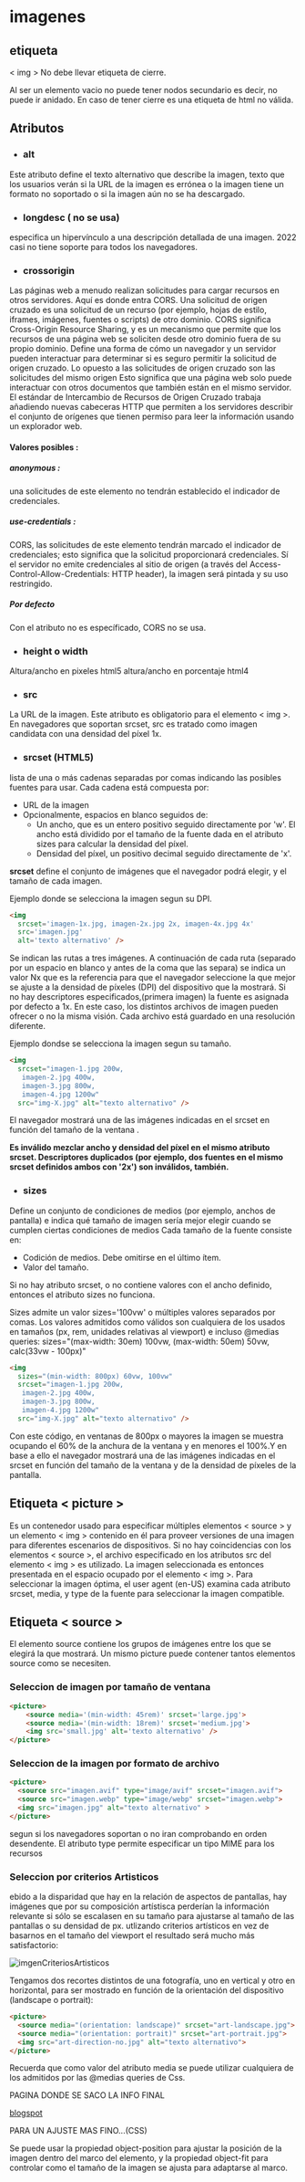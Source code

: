 # imagenes

## etiqueta

< img > No debe llevar etiqueta de cierre.

Al ser un elemento vacio no puede tener nodos secundario es decir, no puede ir anidado.
En caso de tener cierre es una etiqueta de html no válida.

## Atributos

+ ### alt 

Este atributo define el texto alternativo que describe la imagen, texto que los usuarios verán si la URL de la imagen es errónea o la imagen tiene un formato no soportado o si la imagen aún no se ha descargado.

+ ### longdesc ( no se usa)

especifica un hipervínculo a una descripción detallada de una imagen.
2022 casi no tiene soporte para todos los navegadores.

+ ### crossorigin

Las páginas web a menudo realizan solicitudes para cargar recursos en otros servidores. Aquí es donde entra CORS. Una solicitud de origen cruzado es una solicitud de un recurso (por ejemplo, hojas de estilo, iframes, imágenes, fuentes o scripts) de otro dominio.
CORS significa Cross-Origin Resource Sharing, y es un mecanismo que permite que los recursos de una página web se soliciten desde otro dominio fuera de su propio dominio. Define una forma de cómo un navegador y un servidor pueden interactuar para determinar si es seguro permitir la solicitud de origen cruzado.
Lo opuesto a las solicitudes de origen cruzado son las solicitudes del mismo origen
Esto significa que una página web solo puede interactuar con otros documentos que también están en el mismo servidor. 
El estándar de Intercambio de Recursos de Origen Cruzado trabaja añadiendo nuevas cabeceras HTTP que permiten a los servidores describir el conjunto de orígenes que tienen permiso para leer la información usando un explorador web.     

#### **Valores posibles :**

##### **anonymous :**
 
una solicitudes de este elemento no tendrán establecido el indicador de credenciales.

##### **use-credentials :**

CORS, las solicitudes de este elemento tendrán marcado el indicador de credenciales; esto significa que la solicitud proporcionará credenciales.
Sí el servidor no emite credenciales al sitio de origen (a través del Access-Control-Allow-Credentials: HTTP header), la imagen será pintada y su uso restringido.

##### **Por defecto**

Con el atributo no es específicado, CORS no se usa.

+ ### height o width

Altura/ancho en pixeles  html5
altura/ancho en porcentaje html4

+ ### src

La URL de la imagen. Este atributo es obligatorio para el elemento < img >. 
En navegadores que soportan srcset, src es tratado como imagen candidata con una densidad del píxel 1x.

+ ### srcset (HTML5)

lista de una o más cadenas separadas por comas indicando las posibles fuentes para usar. Cada cadena está compuesta por:
+ URL de la imagen
+ Opcionalmente, espacios en blanco seguidos de:
    + Un ancho, que es un entero positivo seguido directamente por 'w'.   El ancho está dividido por el tamaño de la fuente dada en el atributo sizes para calcular la densidad del píxel.
    + Densidad del píxel, un positivo decimal seguido directamente de 'x'.

**srcset** define el conjunto de imágenes que el navegador podrá elegir, y el tamaño de cada imagen. 

Ejemplo donde se selecciona la imagen segun su DPI.

```html
<img
  srcset='imagen-1x.jpg, imagen-2x.jpg 2x, imagen-4x.jpg 4x'
  src='imagen.jpg' 
  alt='texto alternativo' />

```
Se indican las rutas a tres imágenes. A continuación de cada ruta (separado por un espacio en blanco y antes de la coma que las separa) se indica un valor Nx que es la referencia para que el navegador seleccione la que mejor se ajuste a la densidad de píxeles (DPI) del dispositivo que la mostrará.
Si no hay descriptores especificados,(primera imagen) la fuente es asignada por defecto a 1x.
En este caso, los distintos archivos de imagen pueden ofrecer o no la misma visión. Cada archivo está guardado en una resolución diferente.

Ejemplo dondse se selecciona la imagen segun su tamaño.

```html
<img
  srcset="imagen-1.jpg 200w,
   imagen-2.jpg 400w,
   imagen-3.jpg 800w,
   imagen-4.jpg 1200w"
  src="img-X.jpg" alt="texto alternativo" />
```
El navegador mostrará una de las imágenes indicadas en el srcset en función del tamaño de la ventana .


**Es inválido mezclar ancho y densidad del píxel en el mismo atributo srcset. Descriptores duplicados (por ejemplo, dos fuentes en el mismo srcset definidos ambos con '2x') son inválidos, también.**

+ ### sizes

Define un conjunto de condiciones de medios (por ejemplo, anchos de pantalla) e indica qué tamaño de imagen sería mejor elegir cuando se cumplen ciertas condiciones de medios
Cada tamaño de la fuente consiste en:
+ Codición de medios. Debe omitirse en el último ítem.
+ Valor del tamaño.

Si no hay atributo srcset, o no contiene valores con el ancho definido, entonces el atributo sizes no funciona.

Sizes admite un valor sizes='100vw' o múltiples valores separados por comas.
Los valores admitidos como válidos son cualquiera de los usados en tamaños (px, rem, unidades relativas al viewport) e incluso @medias queries: sizes="(max-width: 30em) 100vw, (max-width: 50em) 50vw, calc(33vw - 100px)"

```html
<img
  sizes="(min-width: 800px) 60vw, 100vw"
  srcset="imagen-1.jpg 200w,
   imagen-2.jpg 400w,
   imagen-3.jpg 800w,
   imagen-4.jpg 1200w"
  src="img-X.jpg" alt="texto alternativo" />

```
Con este código, en ventanas de 800px o mayores la imagen se muestra ocupando el 60% de la anchura de la ventana y en menores el 100%.Y en base a ello el navegador mostrará una de las imágenes indicadas en el srcset en función del tamaño de la ventana y de la densidad de píxeles de la pantalla.

## Etiqueta < picture >

Es un contenedor usado para especificar múltiples elementos < source > y un elemento < img > contenido en él para proveer versiones de una imagen para diferentes escenarios de dispositivos. Si no hay coincidencias con los elementos < source >, el archivo especificado en los atributos src del elemento < img > es utilizado. La imagen seleccionada es entonces presentada en el espacio ocupado por el elemento < img >.
Para seleccionar la imagen óptima, el user agent (en-US) examina cada atributo srcset, media, y type de la fuente para seleccionar la imagen compatible.

## Etiqueta < source >

El elemento source contiene los grupos de imágenes entre los que se elegirá la que mostrará. Un mismo picture puede contener tantos elementos source como se necesiten.

### Seleccion de imagen por tamaño de ventana
    
```html
<picture>
    <source media='(min-width: 45rem)' srcset='large.jpg'>
    <source media='(min-width: 18rem)' srcset='medium.jpg'>
    <img src='small.jpg' alt='texto alternativo' />
</picture>
```


### Seleccion de la imagen por formato de archivo

```html
<picture>
  <source src="imagen.avif" type="image/avif" srcset="imagen.avif">
  <source src="imagen.webp" type="image/webp" srcset="imagen.webp">
  <img src="imagen.jpg" alt="texto alternativo" >
</picture>    
```
segun si los navegadores soportan o no iran comprobando en orden desendente.
El atributo type permite especificar un tipo MIME para los recursos


### Seleccion por criterios Artisticos

ebido a la disparidad que hay en la relación de aspectos de pantallas, hay imágenes que por su composición artístisca perderían la información relevante si sólo se escalasen en su tamaño para ajustarse al tamaño de las pantallas o su densidad de px.
utlizando criterios artísticos en vez de basarnos en el tamaño del viewport el resultado será mucho más satisfactorio:

![imgenCriteriosArtisticos](../imagenes/art-devices-si.jpg)

Tengamos dos recortes distintos de una fotografía, uno en vertical y otro en horizontal, para ser mostrado en función de la orientación del dispositivo (landscape o portrait):

```html
<picture>
  <source media="(orientation: landscape)" srcset="art-landscape.jpg">
  <source media="(orientation: portrait)" srcset="art-portrait.jpg">
  <img src="art-direction-no.jpg" alt="texto alternativo">
</picture>
```
Recuerda que como valor del atributo media se puede utilizar cualquiera de los admitidos por las @medias queries de Css.


PAGINA DONDE SE SACO LA INFO FINAL

[blogspot](https://escss.blogspot.com/2014/10/responsive-images-picture-srcset.html)


PARA UN AJUSTE MAS FINO...(CSS)

Se puede usar la propiedad object-position para ajustar la posición de la imagen dentro del marco del elemento, y la propiedad object-fit para controlar como el tamaño de la imagen se ajusta para adaptarse al marco.
